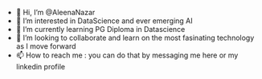 - 👋 Hi, I’m @AleenaNazar
- 👀 I’m interested in DataScience and ever emerging AI
- 🌱 I’m currently learning PG Diploma in Datascience
- 💞️ I’m looking to collaborate and learn on the most fasinating technology as I move forward
- 📫 How to reach me : you can do that by messaging me here or my linkedin profile

<!---
AleenaNazar/AleenaNazar is a ✨ special ✨ repository because its `README.md` (this file) appears on your GitHub profile.
You can click the Preview link to take a look at your changes.
--->
